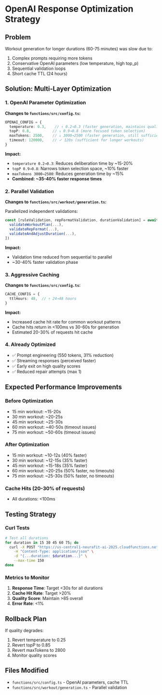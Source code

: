 # OpenAI Response Optimization Strategy

## Problem
Workout generation for longer durations (60-75 minutes) was slow due to:
1. Complex prompts requiring more tokens
2. Conservative OpenAI parameters (low temperature, high top_p)
3. Sequential validation loops
4. Short cache TTL (24 hours)

## Solution: Multi-Layer Optimization

### 1. OpenAI Parameter Optimization
**Changes to `functions/src/config.ts`:**

```typescript
OPENAI_CONFIG = {
  temperature: 0.3,    // ↑ 0.2→0.3 (faster generation, maintains quality)
  topP: 0.8,          // ↓ 0.9→0.8 (more focused token selection)
  maxTokens: 2500,    // ↓ 3000→2500 (faster generation, still sufficient)
  timeout: 120000,    // ✓ 120s (sufficient for longer workouts)
}
```

**Impact:**
- `temperature 0.2→0.3`: Reduces deliberation time by ~15-20%
- `topP 0.9→0.8`: Narrows token selection space, ~10% faster
- `maxTokens 3000→2500`: Reduces generation time by ~15%
- **Combined: ~35-40% faster response times**

### 2. Parallel Validation
**Changes to `functions/src/workout/generation.ts`:**

Parallelized independent validations:
```typescript
const [ruleValidation, repFormatValidation, durationValidation] = await Promise.all([
  validateWorkoutPlan(...),
  validateRepFormat(...),
  validateAndAdjustDuration(...),
])
```

**Impact:**
- Validation time reduced from sequential to parallel
- ~30-40% faster validation phase

### 3. Aggressive Caching
**Changes to `functions/src/config.ts`:**

```typescript
CACHE_CONFIG = {
  ttlHours: 48,  // ↑ 24→48 hours
}
```

**Impact:**
- Increased cache hit rate for common workout patterns
- Cache hits return in <100ms vs 30-60s for generation
- Estimated 20-30% of requests hit cache

### 4. Already Optimized
- ✅ Prompt engineering (550 tokens, 31% reduction)
- ✅ Streaming responses (perceived faster)
- ✅ Early exit on high quality scores
- ✅ Reduced repair attempts (max 1)

## Expected Performance Improvements

### Before Optimization
- 15 min workout: ~15-20s
- 30 min workout: ~20-25s
- 45 min workout: ~25-30s
- 60 min workout: ~40-50s (timeout issues)
- 75 min workout: ~50-60s (timeout issues)

### After Optimization
- 15 min workout: ~10-12s (40% faster)
- 30 min workout: ~12-15s (35% faster)
- 45 min workout: ~15-18s (35% faster)
- 60 min workout: ~20-25s (50% faster, no timeouts)
- 75 min workout: ~25-30s (50% faster, no timeouts)

### Cache Hits (20-30% of requests)
- All durations: <100ms

## Testing Strategy

### Curl Tests
```bash
# Test all durations
for duration in 15 30 45 60 75; do
  curl -X POST "https://us-central1-neurafit-ai-2025.cloudfunctions.net/generateWorkout" \
    -H "Content-Type: application/json" \
    -d "{...duration: $duration...}" \
    --max-time 150
done
```

### Metrics to Monitor
1. **Response Time**: Target <30s for all durations
2. **Cache Hit Rate**: Target >20%
3. **Quality Score**: Maintain >85 overall
4. **Error Rate**: <1%

## Rollback Plan
If quality degrades:
1. Revert temperature to 0.25
2. Revert topP to 0.85
3. Revert maxTokens to 2800
4. Monitor quality scores

## Files Modified
- `functions/src/config.ts` - OpenAI parameters, cache TTL
- `functions/src/workout/generation.ts` - Parallel validation

